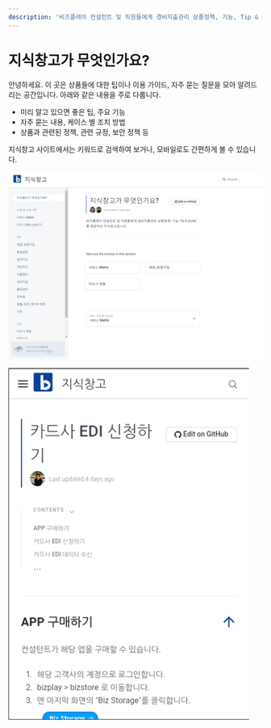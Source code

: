 ```yaml
---
description: '비즈플레이 컨설턴트 및 직원들에게 경비지출관리 상품정책, 기능, Tip & Guide 를 제공하는 지식창고입니다.'
---
```


# 지식창고가 무엇인가요?

안녕하세요. 이 곳은 상품들에 대한 팁이나 이용 가이드, 자주 묻는 질문을 모아 알려드리는 공간입니다. 아래와 같은 내용을 주로 다룹니다.

* 미리 알고 있으면 좋은 팁, 주요 기능
* 자주 묻는 내용, 케이스 별 조치 방법
* 상품과 관련된 정책, 관련 규정, 보안 정책 등

지식창고 사이트에서는 키워드로 검색하여 보거나, 모바일로도 간편하게 볼 수 있습니다.

![&#xAC80;&#xC0C9;&#xD558;&#xAE30;](.gitbook/assets/0f0cjhg2nh.gif)

![&#xBAA8;&#xBC14;&#xC77C;&#xC5D0;&#xC11C; &#xBCF4;&#xAE30;](.gitbook/assets/hp4ogv06lm.gif)

